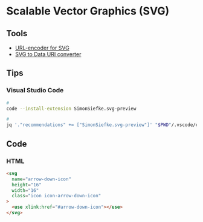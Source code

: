 # Scalable Vector Graphics (SVG)

## Tools

- [URL-encoder for SVG](https://yoksel.github.io/url-encoder/)
- [SVG to Data URI converter](https://codepen.io/elliz/details/ygvgay)

## Tips

### Visual Studio Code

```sh
#
code --install-extension SimonSiefke.svg-preview

#
jq '."recommendations" += ["SimonSiefke.svg-preview"]' "$PWD"/.vscode/extensions.json | sponge "$PWD"/.vscode/extensions.json
```

## Code

### HTML

```html
<svg
  name="arrow-down-icon"
  height="16"
  width="16"
  class="icon icon-arrow-down-icon"
>
  <use xlink:href="#arrow-down-icon"></use>
</svg>
```
